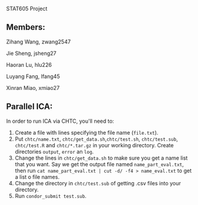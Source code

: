 STAT605 Project

## Members:

Zihang Wang, zwang2547

Jie Sheng, jsheng27

Haoran Lu, hlu226

Luyang Fang, lfang45

Xinran Miao, xmiao27

## Parallel ICA:
In order to run ICA via CHTC, you'll need to:
1. Create a file with lines specifying the file name (`file.txt`).
2. Put `chtc/name.txt`, `chtc/get_data.sh`,`chtc/test.sh`, `chtc/test.sub`, `chtc/test.R` and `chtc/*.tar.gz`  in your working directory. Create directories `output`, `error` an `log`.
3. Change the lines in `chtc/get_data.sh` to make sure you get a name list that you want. Say we get the output file named `name_part_eval.txt`, then run `cat name_part_eval.txt | cut -d/ -f4 > name_eval.txt` to get a list o file names.
4. Change the directory in `chtc/test.sub` of getting .csv files into your directory.
5. Run `condor_submit test.sub`.
